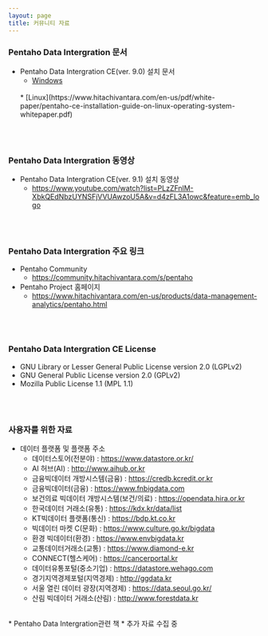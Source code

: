 ```yaml
---
layout: page
title: 커뮤니티 자료
---
```


### Pentaho Data Intergration 문서

* Pentaho Data Intergration CE(ver. 9.0) 설치 문서
  * [Windows](https://www.hitachivantara.com/en-us/pdf/white-paper/pentaho-community-edition-installation-guide-for-windows-whitepaper.pdf)
  <br/>  
  * [Linux](https://www.hitachivantara.com/en-us/pdf/white-paper/pentaho-ce-installation-guide-on-linux-operating-system-whitepaper.pdf)  
<br/>
<br/>

### Pentaho Data Intergration 동영상

* Pentaho Data Intergration CE(ver. 9.1) 설치 동영상
  * <https://www.youtube.com/watch?list=PLzZFnlM-XbkQEdNbzUYNSFjVVUAwzoU5A&v=d4zFL3A1owc&feature=emb_logo>
<br/>
<br/>

### Pentaho Data Intergration 주요 링크

* Pentaho Community
  * <https://community.hitachivantara.com/s/pentaho>
* Pentaho Project 홈페이지
  * <https://www.hitachivantara.com/en-us/products/data-management-analytics/pentaho.html>
  
<br/>
<br/>

### Pentaho Data Intergration CE License

* GNU Library or Lesser General Public License version 2.0 (LGPLv2)
* GNU General Public License version 2.0 (GPLv2)
* Mozilla Public License 1.1 (MPL 1.1)
<br/>
<br/>

### 사용자를 위한 자료

* 데이터 플랫폼 및 플랫폼 주소
  * 데이터스토어(전분야) : <https://www.datastore.or.kr/>
  * AI 허브(AI) : <http://www.aihub.or.kr>
  * 금융빅데이터 개방시스템(금융) : <https://credb.kcredit.or.kr>
  * 금융빅데이터(금융) : <https://www.fnbigdata.com>
  * 보건의료 빅데이터 개방시스템(보건/의료) : <https://opendata.hira.or.kr>
  * 한국데이터 거래소(유통) : <https://kdx.kr/data/list>
  * KT빅데이터 플랫폼(통신) : <https://bdp.kt.co.kr>
  * 빅데이터 마켓 C(문화) : <https://www.culture.go.kr/bigdata>
  * 환경 빅데이터(환경) : <https://www.envbigdata.kr>
  * 교통데이터거래소(교통) : <https://www.diamond-e.kr>
  * CONNECT(헬스케어) : <https://cancerportal.kr>
  * 데이터유통포털(중소기업) : <https://datastore.wehago.com>
  * 경기지역경제포털(지역경제) : <http://ggdata.kr>
  * 서울 열린 데이터 광장(지역경제) : <https://data.seoul.go.kr/>
  * 산림 빅데이터 거래소(산림) : <http://www.forestdata.kr>
 <br/>
  * Pentaho Data Intergration관련 책
  * 추가 자료 수집 중

<br/>
<br/>
